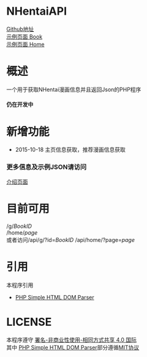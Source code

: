 # NHentaiAPI  
[Github地址](https://github.com/HoshinoTouko/NHentaiAPI)  
[示例页面 Book](http://demo.touko.moe/nhentai/g/145650)  
[示例页面 Home](http://demo.touko.moe/nhentai/home)  
# 概述
一个用于获取NHentai漫画信息并且返回Json的PHP程序  
#### 仍在开发中  
# 新增功能  
* 2015-10-18 主页信息获取，推荐漫画信息获取   
### 更多信息及示例JSON请访问  
[介绍页面](https://touko.moe/nhentai-api)  
# 目前可用
/g/*BookID*  
/home/*page*  
或者访问/api/g/?id=*BookID* /api/home/?page=*page*  
# 引用
本程序引用  
* [PHP Simple HTML DOM Parser](http://simplehtmldom.sourceforge.net/)  
# LICENSE
本程序遵守 [署名-非商业性使用-相同方式共享 4.0 国际](http://creativecommons.org/licenses/by-nc-sa/4.0/)  
其中 [PHP Simple HTML DOM Parser](http://simplehtmldom.sourceforge.net/)部分遵循[MIT协议](http://opensource.org/licenses/mit-license.php)
